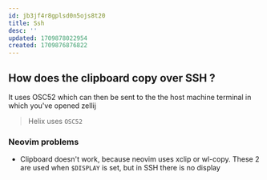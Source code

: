 ```yaml
---
id: jb3jf4r8gplsd0n5ojs8t20
title: Ssh
desc: ''
updated: 1709878022954
created: 1709876876822
---
```


## How does the clipboard copy over SSH ?
It uses OSC52 which can then be sent to the the host machine terminal in which you've opened zellij

> Helix uses `OSC52`

### Neovim problems
- Clipboard doesn't work, because neovim uses xclip or wl-copy. These 2 are used when `$DISPLAY` is set, but in SSH there is no display